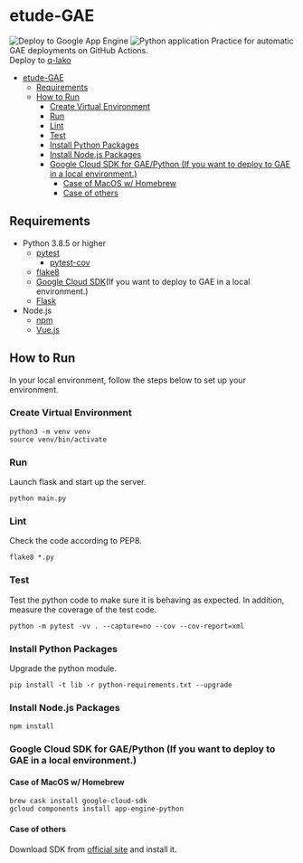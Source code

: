 # etude-GAE

![Deploy to Google App Engine](https://github.com/yusuke-sforzando/etude-GAE-deploy/workflows/Deploy%20to%20Google%20App%20Engine/badge.svg)
![Python application](https://github.com/yusuke-sforzando/etude-GAE-deploy/workflows/Python%20application/badge.svg)
Practice for automatic GAE deployments on GitHub Actions.  
Deploy to [q-lako](https://q-lako.appspot.com)

- [etude-GAE](#etude-gae)
  - [Requirements](#requirements)
  - [How to Run](#how-to-run)
    - [Create Virtual Environment](#create-virtual-environment)
    - [Run](#run)
    - [Lint](#lint)
    - [Test](#test)
    - [Install Python Packages](#install-python-packages)
    - [Install Node.js Packages](#install-nodejs-packages)
    - [Google Cloud SDK for GAE/Python (If you want to deploy to GAE in a local environment.)](#google-cloud-sdk-for-gaepython-if-you-want-to-deploy-to-gae-in-a-local-environment)
      - [Case of MacOS w/ Homebrew](#case-of-macos-w-homebrew)
      - [Case of others](#case-of-others)

## Requirements

- Python 3.8.5 or higher
  - [pytest](https://docs.pytest.org/en/stable/)
    - [pytest-cov](https://pypi.org/project/pytest-cov/)
  - [flake8](https://pypi.org/project/flake8/)
  - [Google Cloud SDK](https://cloud.google.com/sdk/)(If you want to deploy to GAE in a local environment.)
  - [Flask](http://flask.pocoo.org/)
- Node.js
  - [npm](https://www.npmjs.com)
  - [Vue.js](https://jp.vuejs.org/index.html)

## How to Run

In your local environment, follow the steps below to set up your environment.

### Create Virtual Environment

```shell
python3 -m venv venv
source venv/bin/activate
```

### Run

Launch flask and start up the server.

```shell
python main.py
```

### Lint

Check the code according to PEP8.

```shell
flake8 *.py
```

### Test

Test the python code to make sure it is behaving as expected.
In addition, measure the coverage of the test code.

```shell
python -m pytest -vv . --capture=no --cov --cov-report=xml
```

### Install Python Packages

Upgrade the python module.

```shell
pip install -t lib -r python-requirements.txt --upgrade
```

### Install Node.js Packages

```shell
npm install
```

### Google Cloud SDK for GAE/Python (If you want to deploy to GAE in a local environment.)

#### Case of MacOS w/ Homebrew

```shell
brew cask install google-cloud-sdk
gcloud components install app-engine-python
```

#### Case of others

Download SDK from [official site](https://cloud.google.com/sdk/) and install it.
